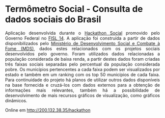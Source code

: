 Termômetro Social - Consulta de dados sociais do Brasil
================
<p align="justify">Aplicação desenvolvida durante o <a href="http://www.mcti.gov.br/index.php/content/view/347689.html" target="_blank">Hackathon Social</a> promovido pelo Governo Federal no <a href="http://softwarelivre.org/fisl14/" target="_blank">FISL 14</a>. A aplicação foi construída a partir de dados disponibilizados pelo <a href="http://www.mds.gov.br/" target="_blank">Ministério de Desenvolvimento Social e Combate à Fome (MDS)</a>, dados estes relacionados com os projetos sociais desenvolvidos pelo governo. Foram utilizados dados relacionadas a população considerada de baixa renda, a partir destes dados foram criadas três faixas sociais separadas pelo percentual da população considerada pobre. Os municípios pertencentes a cada faixa podem ser visualizados por estado e também em um ranking com os top 50 municípios de cada faixa. Para continuidade do projeto há planos de utilizar outros dados disponíveis na base fornecida e cruzá-los com dados externos para a obtenção de informações mais relevantes, também há a possibilidade de desenvolvimento de mais recursos gráficos de visualização, como gráficos dinâmicos.</p>

Online em http://200.132.38.35/hackathon
